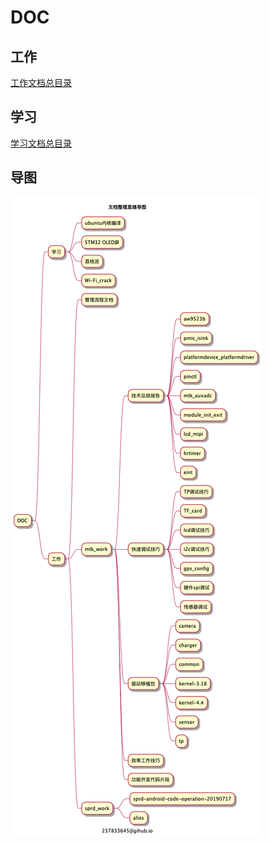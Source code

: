 # DOC

## 工作

[工作文档总目录](work/index.md)

## 学习

[学习文档总目录](study/index.md)

## 导图

![文档整理](./out/index/freemind.png)

<!--

@startmindmap
caption 237833645@gihub.io
title 文档整理思维导图

* DOC

** 学习
*** ubuntu内核编译
*** STM32 OLED屏
*** 荔枝派
*** Wi-Fi_crack

** 工作
*** 管理流程文档
*** mtk_work
**** 技术总结报告
***** aw9523b
***** pmic_isink
***** platformdevice_platformdriver
***** pinctl
***** mtk_auxadc
***** module_init_exit
***** lcd_mipi
***** hrtimer
***** eint
**** 快速调试技巧
***** TP调试技巧
***** TF_card
***** lcd调试技巧
***** i2c调试技巧
***** gps_config
***** 硬件spi调试
***** 传感器调试
**** 驱动移植包
***** camera
***** charger
***** common
***** kernel-3.18
***** kernel-4.4
***** sensor
***** tp
**** 效率工作技巧
**** 功能开发代码片段
*** sprd_work
**** sprd-android-code-operation-20190717
**** alios
@endmindmap
-->
